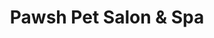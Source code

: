 ---
title: "Pawsh Pet Salon & Spa"
url: /elizabethtown/pawsh-pet-salon-and-spa/
shop: pet grooming
---